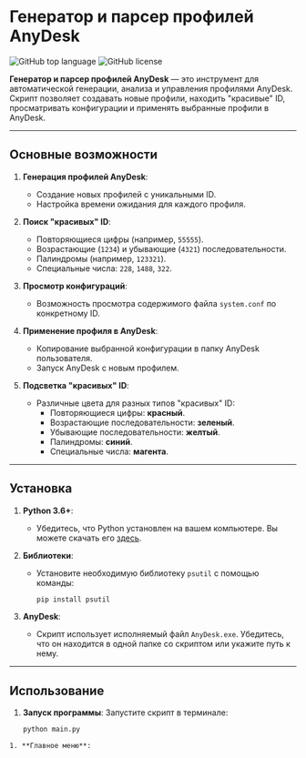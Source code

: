 # Генератор и парсер профилей AnyDesk

![GitHub top language](https://img.shields.io/badge/language-Python-blue)
![GitHub license](https://img.shields.io/badge/license-MIT-green)

**Генератор и парсер профилей AnyDesk** — это инструмент для автоматической генерации, анализа и управления профилями AnyDesk.
Скрипт позволяет создавать новые профили, находить "красивые" ID, просматривать конфигурации и применять выбранные профили в AnyDesk.

---

## Основные возможности

1. **Генерация профилей AnyDesk**:

   - Создание новых профилей с уникальными ID.
   - Настройка времени ожидания для каждого профиля.
2. **Поиск "красивых" ID**:

   - Повторяющиеся цифры (например, `55555`).
   - Возрастающие (`1234`) и убывающие (`4321`) последовательности.
   - Палиндромы (например, `123321`).
   - Специальные числа: `228`, `1488`, `322`.
3. **Просмотр конфигураций**:

   - Возможность просмотра содержимого файла `system.conf` по конкретному ID.
4. **Применение профиля в AnyDesk**:

   - Копирование выбранной конфигурации в папку AnyDesk пользователя.
   - Запуск AnyDesk с новым профилем.
5. **Подсветка "красивых" ID**:

   - Различные цвета для разных типов "красивых" ID:
     - Повторяющиеся цифры: **красный**.
     - Возрастающие последовательности: **зеленый**.
     - Убывающие последовательности: **желтый**.
     - Палиндромы: **синий**.
     - Специальные числа: **магента**.

---

## Установка

1. **Python 3.6+**:

   - Убедитесь, что Python установлен на вашем компьютере. Вы можете скачать его [здесь](https://www.python.org/downloads/).
2. **Библиотеки**:

   - Установите необходимую библиотеку `psutil` с помощью команды:

     ```bash
     pip install psutil
     ```
3. **AnyDesk**:

   - Скрипт использует исполняемый файл `AnyDesk.exe`. Убедитесь, что он находится в одной папке со скриптом или укажите путь к нему.

---

## Использование

1. **Запуск программы**:
   Запустите скрипт в терминале:

   ```bash
   python main.py

   ```

```
1. **Главное меню**:
```
